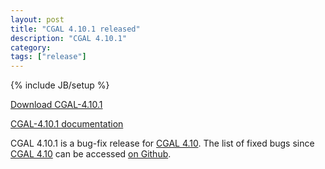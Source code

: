 ```yaml
---
layout: post
title: "CGAL 4.10.1 released"
description: "CGAL 4.10.1"
category: 
tags: ["release"]
---
```

{% include JB/setup %}

<i class="bi bi-arrow-down-circle"></i>
<a href="https://github.com/CGAL/cgal/releases/tag/releases%2FCGAL-4.10.1">Download CGAL-4.10.1</a>

<i class="bi bi-book"></i>
<a href="https://doc.cgal.org/4.10.1/Manual/index.html">CGAL-4.10.1 documentation</a>

<p>CGAL 4.10.1 is a bug-fix release for <a href="../../../../2017/05/29/cgal410">CGAL 4.10</a>.
The list of fixed bugs since <a href="../../../../2017/05/29/cgal410">CGAL 4.10</a>
can be accessed <a href="https://github.com/CGAL/cgal/issues?q=milestone%3A4.10.1">on Github</a>.</p>
